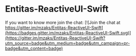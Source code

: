 # Entitas-ReactiveUI-Swift

If you want to know more join the chat:
[![Join the chat at https://gitter.im/mzaks/Entitas-ReactiveUI-Swift](https://badges.gitter.im/mzaks/Entitas-ReactiveUI-Swift.svg)](https://gitter.im/mzaks/Entitas-ReactiveUI-Swift?utm_source=badge&utm_medium=badge&utm_campaign=pr-badge&utm_content=badge)

